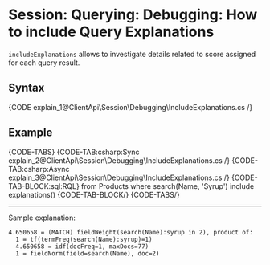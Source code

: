 # Session: Querying: Debugging: How to include Query Explanations

`includeExplanations` allows to investigate details related to score assigned for each query result.

## Syntax


{CODE explain_1@ClientApi\Session\Debugging\IncludeExplanations.cs /}

## Example

{CODE-TABS}
{CODE-TAB:csharp:Sync explain_2@ClientApi\Session\Debugging\IncludeExplanations.cs /}
{CODE-TAB:csharp:Async explain_3@ClientApi\Session\Debugging\IncludeExplanations.cs /}
{CODE-TAB-BLOCK:sql:RQL}
from Products 
where search(Name, 'Syrup')
include explanations()
{CODE-TAB-BLOCK/}
{CODE-TABS/}

<hr />
Sample explanation:

```
4.650658 = (MATCH) fieldWeight(search(Name):syrup in 2), product of:
  1 = tf(termFreq(search(Name):syrup)=1)
  4.650658 = idf(docFreq=1, maxDocs=77)
  1 = fieldNorm(field=search(Name), doc=2)
```
